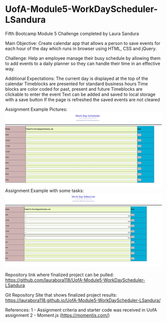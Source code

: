 # UofA-Module5-WorkDayScheduler-LSandura
Fifth Bootcamp Module 5 Challenge completed by Laura Sandura

Main Objective: 
Create calendar app that allows a person to save events for each hour of the day which runs in browser using HTML, CSS and jQuery.

Challenge: 
Help an employee manage their busy schedule by allowing them to add events to a daily planner so they can handle their time in an effective way.

Additional Expectations:
  The current day is displayed at the top of the calendar
  Timeblocks are presented for standard business hours
  Time blocks are color coded for past, present and future
  Timeblocks are clickable to enter the event
  Text can be added and saved to local storage with a save button
  If the page is refreshed the saved events are not cleared
    
Assignment Example Pictures:
    ![Site Example](./assets/images/website1.JPG)
Assignment Example with some tasks:
    ![Site Example](./assets/images/website2.JPG)
    
Repository link where finalized project can be pulled:
    https://github.com/laurabora118/UofA-Module5-WorkDayScheduler-LSandura

Git Repository Site that shows finalized project results:
    https://laurabora118.github.io/UofA-Module5-WorkDayScheduler-LSandura/
    
References:
    1 - Assignment criteria and starter code was received in UofA assignment 
    2 - Moment.js (https://momentjs.com/)






<!-- commit for live page -->